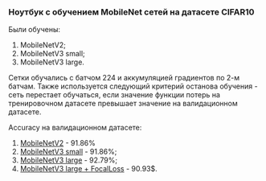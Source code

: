### Ноутбук с обучением MobileNet сетей на датасете CIFAR10


Были обучены:
1. MobileNetV2;
2. MobileNetV3 small;
3. MobileNetV3 large.

Сетки обучались с батчом 224 и аккумуляцией градиентов по 2-м батчам. Также используется следующий критерий останова обучения - сеть перестает обучаться, если значение функции потерь на тренировочном датасете превышает значение на валидационном датасете.

Accuracy на валидационном датасете:
1. [MobileNetV2](https://drive.google.com/file/d/1KiiqQEkrNgZr5NMkHf6m8C3gHMBBz_sy/view?usp=sharing) - 91.86%
2. [MobileNetV3 small](https://drive.google.com/file/d/1aP3prTYmahKbx2EnUxYSy3F5UzhTVo9n/view?usp=sharing) - 91.86%;
3. [MobileNetV3 large](https://drive.google.com/file/d/1gR0Fxdw_LL7Sa8PGKflSW5l86yQ4hxC6/view?usp=sharing) - 92.79%;
4. [MobileNetV3 large + FocalLoss](https://drive.google.com/file/d/1BCNn6ZUwjIMcSDpm7J5Gq75fNAly0NiP/view?usp=sharing) - 90.93$.


